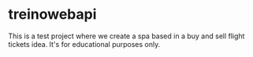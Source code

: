 # treinowebapi
This is a test project where we create a spa based in a buy and sell flight tickets idea. It's for educational purposes only.
